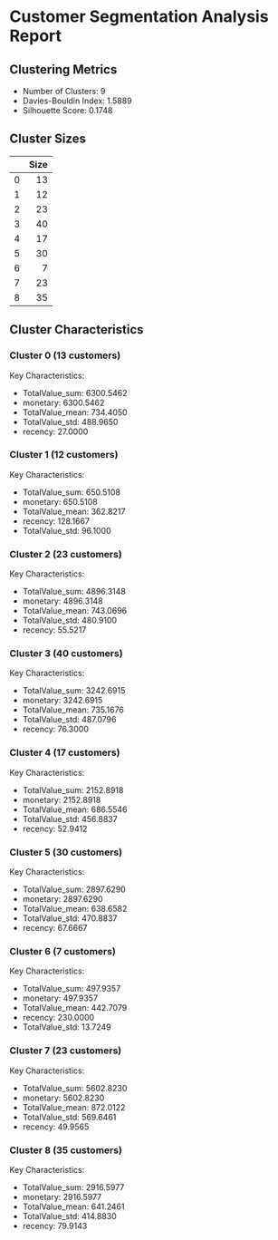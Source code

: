 
# Customer Segmentation Analysis Report

## Clustering Metrics
- Number of Clusters: 9
- Davies-Bouldin Index: 1.5889
- Silhouette Score: 0.1748

## Cluster Sizes
|    |   Size |
|---:|-------:|
|  0 |     13 |
|  1 |     12 |
|  2 |     23 |
|  3 |     40 |
|  4 |     17 |
|  5 |     30 |
|  6 |      7 |
|  7 |     23 |
|  8 |     35 |

## Cluster Characteristics

### Cluster 0 (13 customers)

Key Characteristics:
- TotalValue_sum: 6300.5462
- monetary: 6300.5462
- TotalValue_mean: 734.4050
- TotalValue_std: 488.9650
- recency: 27.0000

### Cluster 1 (12 customers)

Key Characteristics:
- TotalValue_sum: 650.5108
- monetary: 650.5108
- TotalValue_mean: 362.8217
- recency: 128.1667
- TotalValue_std: 96.1000

### Cluster 2 (23 customers)

Key Characteristics:
- TotalValue_sum: 4896.3148
- monetary: 4896.3148
- TotalValue_mean: 743.0696
- TotalValue_std: 480.9100
- recency: 55.5217

### Cluster 3 (40 customers)

Key Characteristics:
- TotalValue_sum: 3242.6915
- monetary: 3242.6915
- TotalValue_mean: 735.1676
- TotalValue_std: 487.0796
- recency: 76.3000

### Cluster 4 (17 customers)

Key Characteristics:
- TotalValue_sum: 2152.8918
- monetary: 2152.8918
- TotalValue_mean: 686.5546
- TotalValue_std: 456.8837
- recency: 52.9412

### Cluster 5 (30 customers)

Key Characteristics:
- TotalValue_sum: 2897.6290
- monetary: 2897.6290
- TotalValue_mean: 638.6582
- TotalValue_std: 470.8837
- recency: 67.6667

### Cluster 6 (7 customers)

Key Characteristics:
- TotalValue_sum: 497.9357
- monetary: 497.9357
- TotalValue_mean: 442.7079
- recency: 230.0000
- TotalValue_std: 13.7249

### Cluster 7 (23 customers)

Key Characteristics:
- TotalValue_sum: 5602.8230
- monetary: 5602.8230
- TotalValue_mean: 872.0122
- TotalValue_std: 569.6461
- recency: 49.9565

### Cluster 8 (35 customers)

Key Characteristics:
- TotalValue_sum: 2916.5977
- monetary: 2916.5977
- TotalValue_mean: 641.2461
- TotalValue_std: 414.8830
- recency: 79.9143
